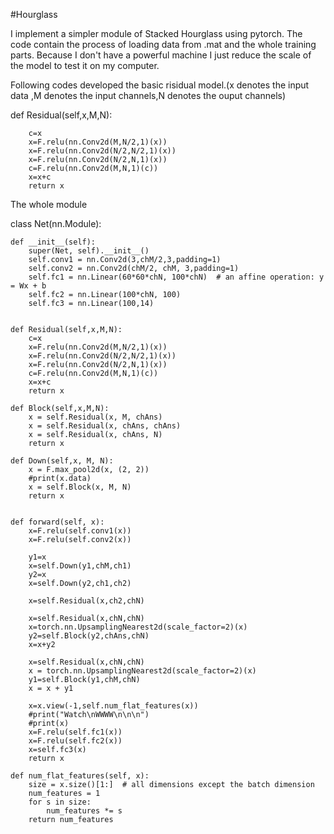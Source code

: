 #Hourglass

I implement a simpler module of Stacked Hourglass using pytorch.
The code contain the process of loading data from .mat and the whole training parts.
Because I don't have a powerful machine I just reduce the scale of the model to test it on my computer.

Following codes developed the basic risidual model.(x denotes the input data ,M denotes the input channels,N denotes the ouput channels)



  def Residual(self,x,M,N):
 
        c=x
        x=F.relu(nn.Conv2d(M,N/2,1)(x))
        x=F.relu(nn.Conv2d(N/2,N/2,1)(x))
        x=F.relu(nn.Conv2d(N/2,N,1)(x))
        c=F.relu(nn.Conv2d(M,N,1)(c))
        x=x+c
        return x
        
        
The whole module 

class Net(nn.Module):

    def __init__(self):
        super(Net, self).__init__()
        self.conv1 = nn.Conv2d(3,chM/2,3,padding=1)
        self.conv2 = nn.Conv2d(chM/2, chM, 3,padding=1)
        self.fc1 = nn.Linear(60*60*chN, 100*chN)  # an affine operation: y = Wx + b
        self.fc2 = nn.Linear(100*chN, 100)
        self.fc3 = nn.Linear(100,14)


    def Residual(self,x,M,N):
        c=x
        x=F.relu(nn.Conv2d(M,N/2,1)(x))
        x=F.relu(nn.Conv2d(N/2,N/2,1)(x))
        x=F.relu(nn.Conv2d(N/2,N,1)(x))
        c=F.relu(nn.Conv2d(M,N,1)(c))
        x=x+c
        return x

    def Block(self,x,M,N):
        x = self.Residual(x, M, chAns)
        x = self.Residual(x, chAns, chAns)
        x = self.Residual(x, chAns, N)
        return x

    def Down(self,x, M, N):
        x = F.max_pool2d(x, (2, 2))
        #print(x.data)
        x = self.Block(x, M, N)
        return x


    def forward(self, x):
        x=F.relu(self.conv1(x))
        x=F.relu(self.conv2(x))

        y1=x
        x=self.Down(y1,chM,ch1)
        y2=x
        x=self.Down(y2,ch1,ch2)

        x=self.Residual(x,ch2,chN)

        x=self.Residual(x,chN,chN)
        x=torch.nn.UpsamplingNearest2d(scale_factor=2)(x)
        y2=self.Block(y2,chAns,chN)
        x=x+y2

        x=self.Residual(x,chN,chN)
        x = torch.nn.UpsamplingNearest2d(scale_factor=2)(x)
        y1=self.Block(y1,chM,chN)
        x = x + y1

        x=x.view(-1,self.num_flat_features(x))
        #print("Watch\nWWWW\n\n\n")
        #print(x)
        x=F.relu(self.fc1(x))
        x=F.relu(self.fc2(x))
        x=self.fc3(x)
        return x

    def num_flat_features(self, x):
        size = x.size()[1:]  # all dimensions except the batch dimension
        num_features = 1
        for s in size:
            num_features *= s
        return num_features
        
        

